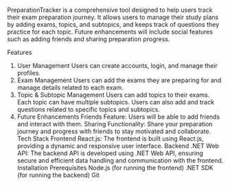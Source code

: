 PreparationTracker is a comprehensive tool designed to help users track their exam preparation journey. It allows users to manage their study plans by adding exams, topics, and subtopics, and keeps track of questions they practice for each topic. Future enhancements will include social features such as adding friends and sharing preparation progress.

Features
1. User Management
Users can create accounts, login, and manage their profiles.
2. Exam Management
Users can add the exams they are preparing for and manage details related to each exam.
3. Topic & Subtopic Management
Users can add topics to their exams.
Each topic can have multiple subtopics.
Users can also add and track questions related to specific topics and subtopics.
4. Future Enhancements
Friends Feature: Users will be able to add friends and interact with them.
Sharing Functionality: Share your preparation journey and progress with friends to stay motivated and collaborate.
Tech Stack
Frontend
React.js: The frontend is built using React.js, providing a dynamic and responsive user interface.
Backend
.NET Web API: The backend API is developed using .NET Web API, ensuring secure and efficient data handling and communication with the frontend.
Installation
Prerequisites
Node.js (for running the frontend)
.NET SDK (for running the backend)
Git
